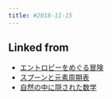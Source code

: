 ```yaml
---
title: #2018-11-15
---
```



## Linked from

* [エントロピーをめぐる冒険](/エントロピーをめぐる冒険)
* [スプーンと元素周期表](/スプーンと元素周期表)
* [自然の中に隠された数学](/自然の中に隠された数学)


